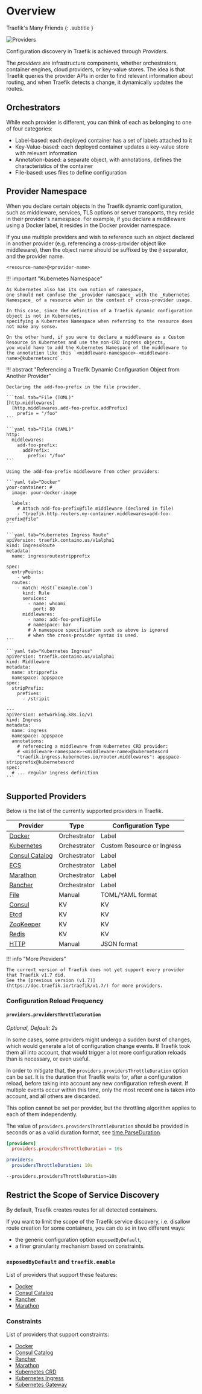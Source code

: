 # Overview

Traefik's Many Friends
{: .subtitle }

![Providers](../assets/img/providers.png)

Configuration discovery in Traefik is achieved through _Providers_.

The _providers_ are infrastructure components, whether orchestrators, container engines, cloud providers, or key-value stores.
The idea is that Traefik queries the provider APIs in order to find relevant information about routing,
and when Traefik detects a change, it dynamically updates the routes.

## Orchestrators

While each provider is different, you can think of each as belonging to one of four categories:

- Label-based: each deployed container has a set of labels attached to it
- Key-Value-based: each deployed container updates a key-value store with relevant information
- Annotation-based: a separate object, with annotations, defines the characteristics of the container
- File-based: uses files to define configuration

## Provider Namespace

When you declare certain objects in the Traefik dynamic configuration,
such as middleware, services, TLS options or server transports, they reside in their provider's namespace.
For example, if you declare a middleware using a Docker label, it resides in the Docker provider namespace.

If you use multiple providers and wish to reference such an object declared in another provider
(e.g. referencing a cross-provider object like middleware), then the object name should be suffixed by the `@`
separator, and the provider name.

```text
<resource-name>@<provider-name>
```

!!! important "Kubernetes Namespace"

    As Kubernetes also has its own notion of namespace,
    one should not confuse the _provider namespace_ with the _Kubernetes Namespace_ of a resource when in the context of cross-provider usage.

    In this case, since the definition of a Traefik dynamic configuration object is not in Kubernetes,
    specifying a Kubernetes Namespace when referring to the resource does not make any sense.

    On the other hand, if you were to declare a middleware as a Custom Resource in Kubernetes and use the non-CRD Ingress objects,
    you would have to add the Kubernetes Namespace of the middleware to the annotation like this `<middleware-namespace>-<middleware-name>@kubernetescrd`.

!!! abstract "Referencing a Traefik Dynamic Configuration Object from Another Provider"

    Declaring the add-foo-prefix in the file provider.

    ```toml tab="File (TOML)"
    [http.middlewares]
      [http.middlewares.add-foo-prefix.addPrefix]
        prefix = "/foo"
    ```

    ```yaml tab="File (YAML)"
    http:
      middlewares:
        add-foo-prefix:
          addPrefix:
            prefix: "/foo"
    ```

    Using the add-foo-prefix middleware from other providers:

    ```yaml tab="Docker"
    your-container: #
      image: your-docker-image

      labels:
        # Attach add-foo-prefix@file middleware (declared in file)
        - "traefik.http.routers.my-container.middlewares=add-foo-prefix@file"
    ```

    ```yaml tab="Kubernetes Ingress Route"
    apiVersion: traefik.containo.us/v1alpha1
    kind: IngressRoute
    metadata:
      name: ingressroutestripprefix

    spec:
      entryPoints:
        - web
      routes:
        - match: Host(`example.com`)
          kind: Rule
          services:
            - name: whoami
              port: 80
          middlewares:
            - name: add-foo-prefix@file
            # namespace: bar
            # A namespace specification such as above is ignored
            # when the cross-provider syntax is used.
    ```

    ```yaml tab="Kubernetes Ingress"
    apiVersion: traefik.containo.us/v1alpha1
    kind: Middleware
    metadata:
      name: stripprefix
      namespace: appspace
    spec:
      stripPrefix:
        prefixes:
          - /stripit

    ---
    apiVersion: networking.k8s.io/v1
    kind: Ingress
    metadata:
      name: ingress
      namespace: appspace
      annotations:
        # referencing a middleware from Kubernetes CRD provider: 
        # <middleware-namespace>-<middleware-name>@kubernetescrd
        "traefik.ingress.kubernetes.io/router.middlewares": appspace-stripprefix@kubernetescrd
    spec:
      # ... regular ingress definition
    ```

## Supported Providers

Below is the list of the currently supported providers in Traefik.

| Provider                              | Type         | Configuration Type         |
|---------------------------------------|--------------|----------------------------|
| [Docker](./docker.md)                 | Orchestrator | Label                      |
| [Kubernetes](./kubernetes-crd.md)     | Orchestrator | Custom Resource or Ingress |
| [Consul Catalog](./consul-catalog.md) | Orchestrator | Label                      |
| [ECS](./ecs.md)                       | Orchestrator | Label                      |
| [Marathon](./marathon.md)             | Orchestrator | Label                      |
| [Rancher](./rancher.md)               | Orchestrator | Label                      |
| [File](./file.md)                     | Manual       | TOML/YAML format           |
| [Consul](./consul.md)                 | KV           | KV                         |
| [Etcd](./etcd.md)                     | KV           | KV                         |
| [ZooKeeper](./zookeeper.md)           | KV           | KV                         |
| [Redis](./redis.md)                   | KV           | KV                         |
| [HTTP](./http.md)                     | Manual       | JSON format                |

!!! info "More Providers"

    The current version of Traefik does not yet support every provider that Traefik v1.7 did.
    See the [previous version (v1.7)](https://doc.traefik.io/traefik/v1.7/) for more providers.

### Configuration Reload Frequency

#### `providers.providersThrottleDuration`

_Optional, Default: 2s_

In some cases, some providers might undergo a sudden burst of changes,
which would generate a lot of configuration change events.
If Traefik took them all into account,
that would trigger a lot more configuration reloads than is necessary,
or even useful.

In order to mitigate that, the `providers.providersThrottleDuration` option can be set.
It is the duration that Traefik waits for, after a configuration reload,
before taking into account any new configuration refresh event.
If multiple events occur within this time, only the most recent one is taken into account,
and all others are discarded.

This option cannot be set per provider,
but the throttling algorithm applies to each of them independently.

The value of `providers.providersThrottleDuration` should be provided in seconds or as a valid duration format,
see [time.ParseDuration](https://golang.org/pkg/time/#ParseDuration).

```toml tab="File (TOML)"
[providers]
  providers.providersThrottleDuration = 10s
```

```yaml tab="File (YAML)"
providers:
  providersThrottleDuration: 10s
```

```bash tab="CLI"
--providers.providersThrottleDuration=10s
```

<!--
TODO (document TCP VS HTTP dynamic configuration)
-->

## Restrict the Scope of Service Discovery

By default, Traefik creates routes for all detected containers.

If you want to limit the scope of the Traefik service discovery,
i.e. disallow route creation for some containers,
you can do so in two different ways:

- the generic configuration option `exposedByDefault`,
- a finer granularity mechanism based on constraints.

### `exposedByDefault` and `traefik.enable`

List of providers that support these features:

- [Docker](./docker.md#exposedbydefault)
- [Consul Catalog](./consul-catalog.md#exposedbydefault)
- [Rancher](./rancher.md#exposedbydefault)
- [Marathon](./marathon.md#exposedbydefault)

### Constraints

List of providers that support constraints:

- [Docker](./docker.md#constraints)
- [Consul Catalog](./consul-catalog.md#constraints)
- [Rancher](./rancher.md#constraints)
- [Marathon](./marathon.md#constraints)
- [Kubernetes CRD](./kubernetes-crd.md#labelselector)
- [Kubernetes Ingress](./kubernetes-ingress.md#labelselector)
- [Kubernetes Gateway](./kubernetes-gateway.md#labelselector)
